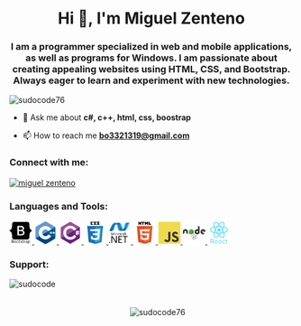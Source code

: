 <h1 align="center">Hi 👋, I'm Miguel Zenteno</h1>
<h3 align="center">I am a programmer specialized in web and mobile applications, as well as programs for Windows. I am passionate about creating appealing websites using HTML, CSS, and Bootstrap. Always eager to learn and experiment with new technologies.</h3>

<p align="left"> <img src="https://komarev.com/ghpvc/?username=sudocode76&label=Profile%20views&color=0e75b6&style=flat" alt="sudocode76" /> </p>

- 💬 Ask me about **c#, c++, html, css, boostrap**

- 📫 How to reach me **bo3321319@gmail.com**

<h3 align="left">Connect with me:</h3>
<p align="left">
<a href="https://linkedin.com/in/miguel zenteno" target="blank"><img align="center" src="https://raw.githubusercontent.com/rahuldkjain/github-profile-readme-generator/master/src/images/icons/Social/linked-in-alt.svg" alt="miguel zenteno" height="30" width="40" /></a>
</p>

<h3 align="left">Languages and Tools:</h3>
<p align="left"> 


</a> <a href="https://getbootstrap.com" target="_blank" rel="noreferrer"> <img src="https://raw.githubusercontent.com/devicons/devicon/master/icons/bootstrap/bootstrap-plain-wordmark.svg" alt="bootstrap" width="40" height="40"/> </a> <a href="https://www.w3schools.com/cpp/" target="_blank" rel="noreferrer"> <img src="https://raw.githubusercontent.com/devicons/devicon/master/icons/cplusplus/cplusplus-original.svg" alt="cplusplus" width="40" height="40"/> </a> <a href="https://www.w3schools.com/cs/" target="_blank" rel="noreferrer"> <img src="https://raw.githubusercontent.com/devicons/devicon/master/icons/csharp/csharp-original.svg" alt="csharp" width="40" height="40"/> </a> <a href="https://www.w3schools.com/css/" target="_blank" rel="noreferrer"> <img src="https://raw.githubusercontent.com/devicons/devicon/master/icons/css3/css3-original-wordmark.svg" alt="css3" width="40" height="40"/> </a> <a href="https://dotnet.microsoft.com/" target="_blank" rel="noreferrer"> <img src="https://raw.githubusercontent.com/devicons/devicon/master/icons/dot-net/dot-net-original-wordmark.svg" alt="dotnet" width="40" height="40"/> </a> <a href="https://www.w3.org/html/" target="_blank" rel="noreferrer"> <img src="https://raw.githubusercontent.com/devicons/devicon/master/icons/html5/html5-original-wordmark.svg" alt="html5" width="40" height="40"/> </a> <a href="https://developer.mozilla.org/en-US/docs/Web/JavaScript" target="_blank" rel="noreferrer"> <img src="https://raw.githubusercontent.com/devicons/devicon/master/icons/javascript/javascript-original.svg" alt="javascript" width="40" height="40"/> </a> <a href="https://nodejs.org" target="_blank" rel="noreferrer"> <img src="https://raw.githubusercontent.com/devicons/devicon/master/icons/nodejs/nodejs-original-wordmark.svg" alt="nodejs" width="40" height="40"/> </a> <a href="https://reactjs.org/" target="_blank" rel="noreferrer"> <img src="https://raw.githubusercontent.com/devicons/devicon/master/icons/react/react-original-wordmark.svg" alt="react" width="40" height="40"/> </a> 
<h3 align="left">Support:</h3>
<p><a href="https://ko-fi.com/sudocode"> <img align="left" src="https://cdn.ko-fi.com/cdn/kofi3.png?v=3" height="50" width="210" alt="sudocode" /></a></p><br><br>

<p>&nbsp;<img align="center" src="https://github-readme-stats.vercel.app/api?username=sudocode76&show_icons=true&locale=en" alt="sudocode76" /></p>
